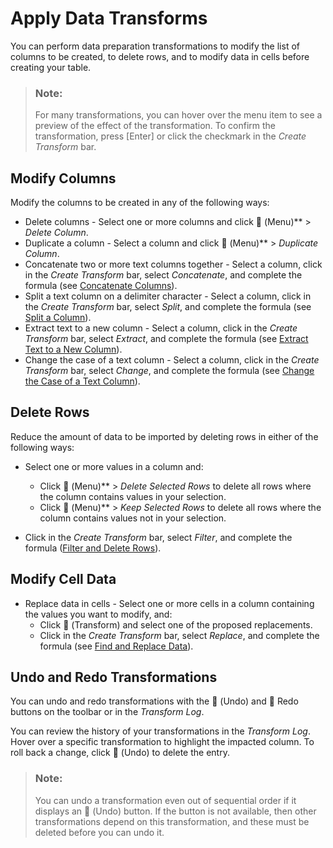 <!-- loio3f0d747224bd4660a999c3e35817e73f -->

<link rel="stylesheet" type="text/css" href="../css/sap-icons.css"/>

# Apply Data Transforms

You can perform data preparation transformations to modify the list of columns to be created, to delete rows, and to modify data in cells before creating your table.

> ### Note:  
> For many transformations, you can hover over the menu item to see a preview of the effect of the transformation. To confirm the transformation, press [Enter\] or click the checkmark in the *Create Transform* bar.



<a name="loio3f0d747224bd4660a999c3e35817e73f__section_dwm_4vb_z4b"/>

## Modify Columns

Modify the columns to be created in any of the following ways:

-   Delete columns - Select one or more columns and click <span class="FPA-icons"></span> \(Menu\)** \> *Delete Column*.
-   Duplicate a column - Select a column and click <span class="FPA-icons"></span> \(Menu\)** \> *Duplicate Column*.
-   Concatenate two or more text columns together - Select a column, click in the *Create Transform* bar, select *Concatenate*, and complete the formula \(see [Concatenate Columns](concatenate-columns-819b01b.md)\).
-   Split a text column on a delimiter character - Select a column, click in the *Create Transform* bar, select *Split*, and complete the formula \(see [Split a Column](split-a-column-8b15a70.md)\).
-   Extract text to a new column - Select a column, click in the *Create Transform* bar, select *Extract*, and complete the formula \(see [Extract Text to a New Column](extract-text-to-a-new-column-33dfe25.md)\).
-   Change the case of a text column - Select a column, click in the *Create Transform* bar, select *Change*, and complete the formula \(see [Change the Case of a Text Column](change-the-case-of-a-text-column-b7e2102.md)\).



<a name="loio3f0d747224bd4660a999c3e35817e73f__section_ysh_5vb_z4b"/>

## Delete Rows

Reduce the amount of data to be imported by deleting rows in either of the following ways:

-   Select one or more values in a column and:
    -   Click <span class="FPA-icons"></span> \(Menu\)** \> *Delete Selected Rows* to delete all rows where the column contains values in your selection.
    -   Click <span class="FPA-icons"></span> \(Menu\)** \> *Keep Selected Rows* to delete all rows where the column contains values not in your selection.

-   Click in the *Create Transform* bar, select *Filter*, and complete the formula \([Filter and Delete Rows](filter-and-delete-rows-d32f91f.md)\).



<a name="loio3f0d747224bd4660a999c3e35817e73f__section_ed3_5vb_z4b"/>

## Modify Cell Data

-   Replace data in cells - Select one or more cells in a column containing the values you want to modify, and:
    -   Click <span class="FPA-icons"></span> \(Transform\) and select one of the proposed replacements.
    -   Click in the *Create Transform* bar, select *Replace*, and complete the formula \(see [Find and Replace Data](find-and-replace-data-d57aabf.md)\).




<a name="loio3f0d747224bd4660a999c3e35817e73f__section_ip5_2wb_z4b"/>

## Undo and Redo Transformations

You can undo and redo transformations with the <span class="FPA-icons"></span> \(Undo\) and <span class="FPA-icons"></span> Redo buttons on the toolbar or in the *Transform Log*.

You can review the history of your transformations in the *Transform Log*. Hover over a specific transformation to highlight the impacted column. To roll back a change, click <span class="SAP-icons"></span> \(Undo\) to delete the entry.

> ### Note:  
> You can undo a transformation even out of sequential order if it displays an <span class="SAP-icons"></span> \(Undo\) button. If the button is not available, then other transformations depend on this transformation, and these must be deleted before you can undo it.

